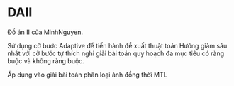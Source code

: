 # DAII

Đồ án II của MinhNguyen.

Sử dụng cỡ bước Adaptive để tiến hành đề xuất thuật toán Hướng giảm sâu nhất với cỡ bước tự thích nghi giải bài toán quy hoạch đa mục tiêu có ràng buộc và không ràng buộc.

Áp dụng vào giải bài toán phân loại ảnh đồng thời MTL
